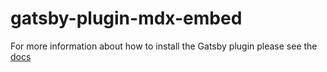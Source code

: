 # gatsby-plugin-mdx-embed

For more information about how to install the Gatsby plugin please see the [docs](https://www.mdx-embed.com/?path=/docs/gatsby-plugin--page)
